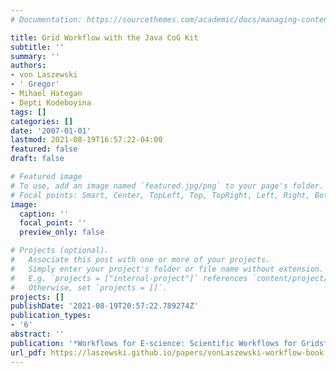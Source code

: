 ```yaml
---
# Documentation: https://sourcethemes.com/academic/docs/managing-content/

title: Grid Workflow with the Java CoG Kit
subtitle: ''
summary: ''
authors:
- von Laszewski
- ' Gregor'
- Mihael Hategan
- Depti Kodeboyina
tags: []
categories: []
date: '2007-01-01'
lastmod: 2021-08-19T16:57:22-04:00
featured: false
draft: false

# Featured image
# To use, add an image named `featured.jpg/png` to your page's folder.
# Focal points: Smart, Center, TopLeft, Top, TopRight, Left, Right, BottomLeft, Bottom, BottomRight.
image:
  caption: ''
  focal_point: ''
  preview_only: false

# Projects (optional).
#   Associate this post with one or more of your projects.
#   Simply enter your project's folder or file name without extension.
#   E.g. `projects = ["internal-project"]` references `content/project/deep-learning/index.md`.
#   Otherwise, set `projects = []`.
projects: []
publishDate: '2021-08-19T20:57:22.789274Z'
publication_types:
- '6'
abstract: ''
publication: '*Workflows for E-science: Scientific Workflows for Grids*'
url_pdf: https://laszewski.github.io/papers/vonLaszewski-workflow-book.pdf
---
```

